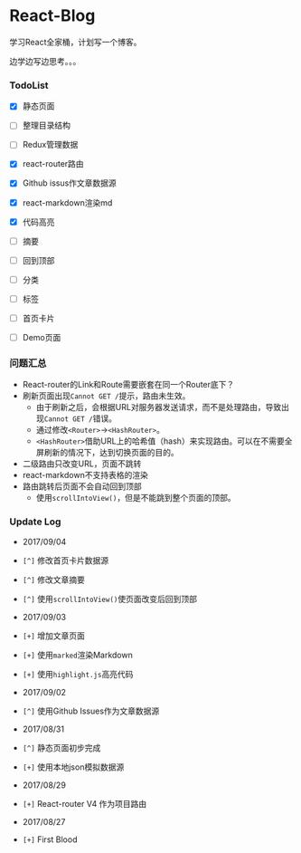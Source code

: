 # React-Blog

学习React全家桶，计划写一个博客。

边学边写边思考。。。


### TodoList

* [x] 静态页面
* [ ] 整理目录结构
* [ ] Redux管理数据
* [x] react-router路由
* [x] Github issus作文章数据源
* [x] react-markdown渲染md
* [x] 代码高亮
* [ ] 摘要
* [ ] 回到顶部
* [ ] 分类
* [ ] 标签
* [ ] 首页卡片
* [ ] Demo页面


### 问题汇总

- React-router的Link和Route需要嵌套在同一个Router底下？
- 刷新页面出现`Cannot GET /`提示，路由未生效。
   - 由于刷新之后，会根据URL对服务器发送请求，而不是处理路由，导致出现`Cannot GET /`错误。
   - 通过修改`<Router>`→`<HashRouter>`。
   - `<HashRouter>`借助URL上的哈希值（hash）来实现路由。可以在不需要全屏刷新的情况下，达到切换页面的目的。
- 二级路由只改变URL，页面不跳转
- react-markdown不支持表格的渲染
- 路由跳转后页面不会自动回到顶部
   - 使用`scrollIntoView()`，但是不能跳到整个页面的顶部。

### Update Log

- 2017/09/04

 - `[^]` 修改首页卡片数据源
 - `[^]` 修改文章摘要
 - `[^]` 使用`scrollIntoView()`使页面改变后回到顶部


- 2017/09/03

 - `[+]` 增加文章页面
 - `[+]` 使用`marked`渲染Markdown
 - `[+]` 使用`highlight.js`高亮代码


- 2017/09/02

 - `[^]` 使用Github Issues作为文章数据源


- 2017/08/31

 - `[^]` 静态页面初步完成
 - `[+]` 使用本地json模拟数据源


- 2017/08/29

 - `[+]` React-router V4 作为项目路由


- 2017/08/27

 - `[+]` First Blood
